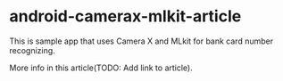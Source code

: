 # android-camerax-mlkit-article

This is sample app that uses Camera X and MLkit for bank card number recognizing. 

More info in this article(TODO: Add link to article).
